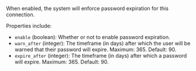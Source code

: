 When enabled, the system will enforce password expiration for this connection.

Properties include:

- `enable` (boolean): Whether or not to enable password expiration.
- `warn_after` (integer): The timeframe (in days) after which the user will be warned that their password will expire. Maximum: 365. Default: 90.
- `expire_after` (integer): The timeframe (in days) after which a password will expire. Maximum: 365. Default: 90.